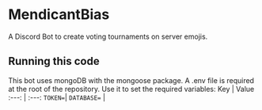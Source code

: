 # MendicantBias
A Discord Bot to create voting tournaments on server emojis.

## Running this code
This bot uses mongoDB with the mongoose package. A .env file is required at the root of the repository. Use it to set the required variables:
Key | Value
:---: | :---:
`TOKEN=`| <your bot token>
`DATABASE=` | <your mongoose connection String>
